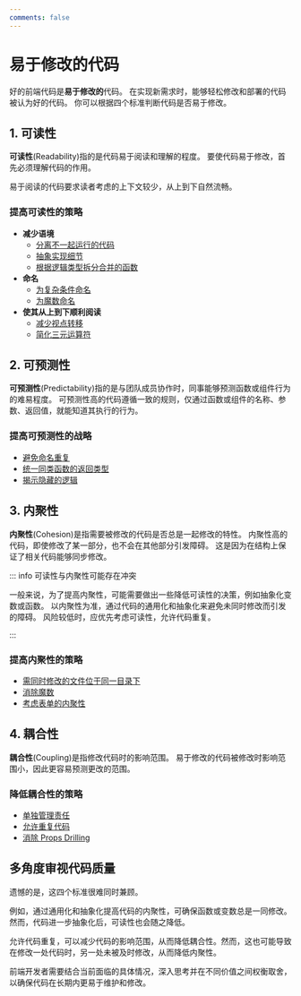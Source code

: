 ```yaml
---
comments: false
---
```


# 易于修改的代码

好的前端代码是**易于修改的**代码。
在实现新需求时，能够轻松修改和部署的代码被认为好的代码。
你可以根据四个标准判断代码是否易于修改。

## 1. 可读性

**可读性**(Readability)指的是代码易于阅读和理解的程度。
要使代码易于修改，首先必须理解代码的作用。

易于阅读的代码要求读者考虑的上下文较少，从上到下自然流畅。

### 提高可读性的策略

- **减少语境**
  - [分离不一起运行的代码](./examples/submit-button.md)
  - [抽象实现细节](./examples/login-start-page.md)
  - [根据逻辑类型拆分合并的函数](./examples/use-page-state-readability.md)
- **命名**
  - [为复杂条件命名](./examples/condition-name.md)
  - [为魔数命名](./examples/magic-number-readability.md)
- **使其从上到下顺利阅读**
  - [减少视点转移](./examples/user-policy.md)
  - [简化三元运算符](./examples/ternary-operator.md)

## 2. 可预测性

**可预测性**(Predictability)指的是与团队成员协作时，同事能够预测函数或组件行为的难易程度。
可预测性高的代码遵循一致的规则，仅通过函数或组件的名称、参数、返回值，就能知道其执行的行为。

### 提高可预测性的战略

- [避免命名重复](./examples/http.md)
- [统一同类函数的返回类型](./examples/use-user.md)
- [揭示隐藏的逻辑](./examples/hidden-logic.md)

## 3. 内聚性

**内聚性**(Cohesion)是指需要被修改的代码是否总是一起修改的特性。
内聚性高的代码，即使修改了某一部分，也不会在其他部分引发障碍。
这是因为在结构上保证了相关代码能够同步修改。

::: info 可读性与内聚性可能存在冲突

一般来说，为了提高内聚性，可能需要做出一些降低可读性的决策，例如抽象化变数或函数。
以内聚性为准，通过代码的通用化和抽象化来避免未同时修改而引发的障碍。
风险较低时，应优先考虑可读性，允许代码重复。

:::

### 提高内聚性的策略

- [需同时修改的文件位于同一目录下](./examples/code-directory.md)
- [消除魔数](./examples/magic-number-cohesion.md)
- [考虑表单的内聚性](./examples/form-fields.md)

## 4. 耦合性

**耦合性**(Coupling)是指修改代码时的影响范围。
易于修改的代码被修改时影响范围小，因此更容易预测更改的范围。

### 降低耦合性的策略

- [单独管理责任](./examples/use-page-state-coupling.md)
- [允许重复代码](./examples/use-bottom-sheet.md)
- [消除 Props Drilling](./examples/item-edit-modal.md)

## 多角度审视代码质量

遗憾的是，这四个标准很难同时兼顾。

例如，通过通用化和抽象化提高代码的内聚性，可确保函数或变数总是一同修改。然而，代码进一步抽象化后，可读性也会随之降低。

允许代码重复，可以减少代码的影响范围，从而降低耦合性。然而，这也可能导致在修改一处代码时，另一处未被及时修改，从而降低内聚性。

前端开发者需要结合当前面临的具体情况，深入思考并在不同价值之间权衡取舍，以确保代码在长期内更易于维护和修改。
